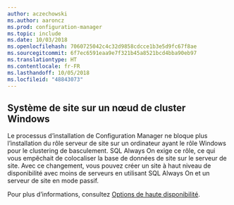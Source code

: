 ```yaml
---
author: aczechowski
ms.author: aaroncz
ms.prod: configuration-manager
ms.topic: include
ms.date: 10/03/2018
ms.openlocfilehash: 7060725042c4c32d9858cdcce1b3e5d9fc67f8ae
ms.sourcegitcommit: 6f7ec6591eaa9e7f321b45a8521bcd4bba90eb97
ms.translationtype: HT
ms.contentlocale: fr-FR
ms.lasthandoff: 10/05/2018
ms.locfileid: "48843073"
---
```

## <a name="bkmk_cluster"></a> Système de site sur un nœud de cluster Windows
<!--1359132-->

Le processus d’installation de Configuration Manager ne bloque plus l’installation du rôle serveur de site sur un ordinateur ayant le rôle Windows pour le clustering de basculement. SQL Always On exige ce rôle, ce qui vous empêchait de colocaliser la base de données de site sur le serveur de site. Avec ce changement, vous pouvez créer un site à haut niveau de disponibilité avec moins de serveurs en utilisant SQL Always On et un serveur de site en mode passif. 

Pour plus d’informations, consultez [Options de haute disponibilité](/sccm/core/servers/deploy/configure/high-availability-options).


